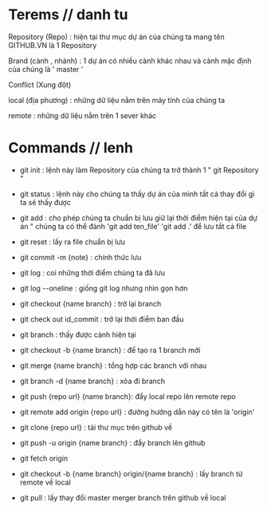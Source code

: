 # Terems // danh tu

Repository (Repo) : hiện tại thư mục dự án của chúng ta mang tên GITHUB.VN  là 1 Repository

Brand (cành ,  nhánh) : 1 dự án có nhiều cành khác nhau và cành mặc định của chúng là ' master '

Conflict (Xung đột) 

local (địa phương) : những dữ liệu nằm trên máy tính của chúng ta

remote : những dữ liệu nằm trên 1 sever khác

# Commands // lenh

- git init : lệnh này làm Repository của chúng ta trở thành 1 " git Repository "

- git status : lệnh này cho chúng ta thấy dự án của mình tất cả thay đổi gì ta sẽ thấy được

- git add : cho phép chúng ta chuẩn bị lưu giữ lại thời điểm hiện tại của dự án " chúng ta có thể đánh 'git add ten_file'
'git add .' để lưu tất cả file

- git reset : lấy ra file chuẩn bị lưu

- git commit -m {note} : chính thức lưu

- git log : coi những thời điểm chúng ta đã lưu

- git log --oneline : giống git log nhưng nhìn gọn hơn 

- git checkout {name branch} : trở lại branch

- git check out id_commit : trở lại thời điểm ban đầu

- git branch : thấy được cành hiện tại

- git checkout -b {name branch} : để tạo ra 1 branch mới 

- git merge {name branch} : tổng hợp các branch với nhau

- git branch -d {name branch} : xóa đi branch

- git push {repo url} {name branch}: đẩy local repo lên remote repo

- git remote add origin {repo url} : đường hướng dẫn này có tên là 'origin'

- git clone {repo url} : tải thư mục trên github về

- git push -u origin {name branch} : đẩy branch lên github

- git fetch origin 
- git checkout -b {name branch} origin/{name branch} : lấy branch từ remote về local

- git pull : lấy thay đổi master merger branch trên github về local

